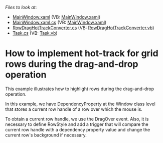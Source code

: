 <!-- default file list -->
*Files to look at*:

* [MainWindow.xaml](./CS/MainWindow.xaml) (VB: [MainWindow.xaml](./VB/MainWindow.xaml))
* [MainWindow.xaml.cs](./CS/MainWindow.xaml.cs) (VB: [MainWindow.xaml](./VB/MainWindow.xaml))
* [RowDragHotTrackConverter.cs](./CS/RowDragHotTrackConverter.cs) (VB: [RowDragHotTrackConverter.vb](./VB/RowDragHotTrackConverter.vb))
* [Task.cs](./CS/Task.cs) (VB: [Task.vb](./VB/Task.vb))
<!-- default file list end -->
# How to implement hot-track for grid rows during the drag-and-drop operation


<p>This example illustrates how to highlight rows during the drag-and-drop operation. </p><p>In this example, we have DependencyProperty at the Window class level that  stores a current row handle of a row over which the mouse is.</p><p>To obtain a current row handle, we use the DragOver event.  Also, it is necessary to define RowStyle and add a trigger that will compare the current row handle with a dependency property value and change the current row's background if necessary.</p>

<br/>



